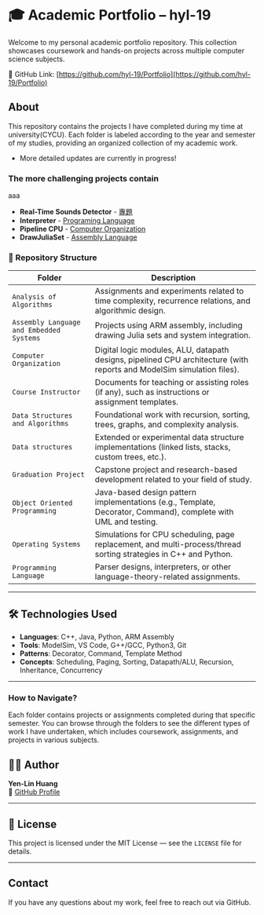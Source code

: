# 🎓 Academic Portfolio – hyl-19

Welcome to my personal academic portfolio repository. This collection showcases coursework and hands-on projects across multiple computer science subjects.

🔗 GitHub Link: [https://github.com/hyl-19/Portfolio](https://github.com/hyl-19/Portfolio)


## About

This repository contains the projects I have completed during my time at university(CYCU). Each folder is labeled according to the year and semester of my studies, providing an organized collection of my academic work.

- More detailed updates are currently in progress!

### The more challenging projects contain
aaa
- **Real-Time Sounds Detector** - [專題](./專題)
- **Interpreter** - [Programing Language](./大三下/程式語言%20Programming%20Language)
- **Pipeline CPU** - [Computer Organization](./大二下/計算機組織%20Computer%20Organization)
- **DrawJuliaSet** - [Assembly Language](./大二上/組合語言%20Assembly%20Language%20and%20Embedded%20System)


### 📁 Repository Structure

| Folder | Description |
|--------|-------------|
| `Analysis of Algorithms` | Assignments and experiments related to time complexity, recurrence relations, and algorithmic design. |
| `Assembly Language and Embedded Systems` | Projects using ARM assembly, including drawing Julia sets and system integration. |
| `Computer Organization` | Digital logic modules, ALU, datapath designs, pipelined CPU architecture (with reports and ModelSim simulation files). |
| `Course Instructor` | Documents for teaching or assisting roles (if any), such as instructions or assignment templates. |
| `Data Structures and Algorithms` | Foundational work with recursion, sorting, trees, graphs, and complexity analysis. |
| `Data structures` | Extended or experimental data structure implementations (linked lists, stacks, custom trees, etc.). |
| `Graduation Project` | Capstone project and research-based development related to your field of study. |
| `Object Oriented Programming` | Java-based design pattern implementations (e.g., Template, Decorator, Command), complete with UML and testing. |
| `Operating Systems` | Simulations for CPU scheduling, page replacement, and multi-process/thread sorting strategies in C++ and Python. |
| `Programming Language` | Parser designs, interpreters, or other language-theory-related assignments. |

---

## 🛠️ Technologies Used

- **Languages**: C++, Java, Python, ARM Assembly
- **Tools**: ModelSim, VS Code, G++/GCC, Python3, Git
- **Patterns**: Decorator, Command, Template Method
- **Concepts**: Scheduling, Paging, Sorting, Datapath/ALU, Recursion, Inheritance, Concurrency

---
  

### How to Navigate?

Each folder contains projects or assignments completed during that specific semester. You can browse through the folders to see the different types of work I have undertaken, which includes coursework, assignments, and projects in various subjects.

## 🧑‍💻 Author

**Yen-Lin Huang**   
📧 [GitHub Profile](https://github.com/hyl-19)

---

## 📜 License

This project is licensed under the MIT License — see the `LICENSE` file for details.

---

## Contact

If you have any questions about my work, feel free to reach out via GitHub.



